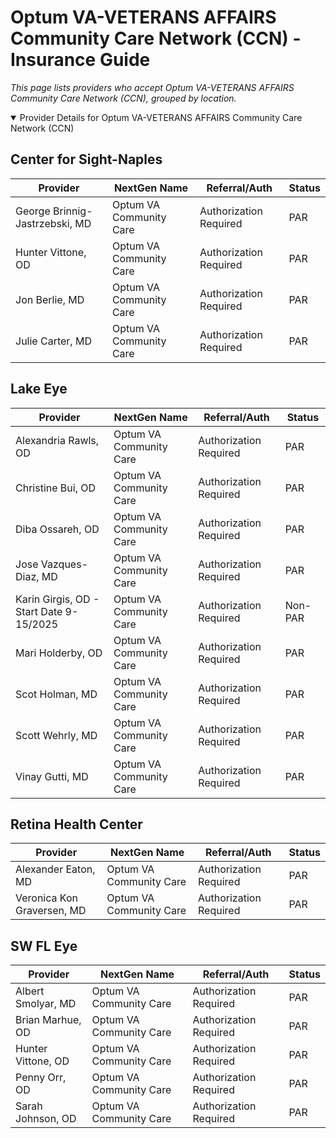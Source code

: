# Optum VA-VETERANS AFFAIRS Community Care Network (CCN) - Insurance Guide

*This page lists providers who accept Optum VA-VETERANS AFFAIRS Community Care Network (CCN), grouped by location.*

<details open><summary>Provider Details for Optum VA-VETERANS AFFAIRS Community Care Network (CCN)</summary>

## Center for Sight-Naples

| Provider | NextGen Name | Referral/Auth | Status |
|----------|-------------|--------------|--------|
| George Brinnig-Jastrzebski, MD | Optum VA Community Care | Authorization Required | PAR |
| Hunter Vittone, OD | Optum VA Community Care | Authorization Required | PAR |
| Jon Berlie, MD | Optum VA Community Care | Authorization Required | PAR |
| Julie Carter, MD | Optum VA Community Care | Authorization Required | PAR |

## Lake Eye 

| Provider | NextGen Name | Referral/Auth | Status |
|----------|-------------|--------------|--------|
| Alexandria Rawls, OD | Optum VA Community Care | Authorization Required | PAR |
| Christine Bui, OD | Optum VA Community Care | Authorization Required | PAR |
| Diba Ossareh, OD | Optum VA Community Care | Authorization Required | PAR |
| Jose Vazques-Diaz, MD | Optum VA Community Care | Authorization Required | PAR |
| Karin Girgis, OD - Start Date 9-15/2025 | Optum VA Community Care | Authorization Required | Non-PAR |
| Mari Holderby, OD | Optum VA Community Care | Authorization Required | PAR |
| Scot Holman, MD | Optum VA Community Care | Authorization Required | PAR |
| Scott Wehrly, MD | Optum VA Community Care | Authorization Required | PAR |
| Vinay Gutti, MD | Optum VA Community Care | Authorization Required | PAR |

## Retina Health Center

| Provider | NextGen Name | Referral/Auth | Status |
|----------|-------------|--------------|--------|
| Alexander Eaton, MD | Optum VA Community Care | Authorization Required | PAR |
| Veronica Kon Graversen, MD | Optum VA Community Care | Authorization Required | PAR |

## SW FL Eye

| Provider | NextGen Name | Referral/Auth | Status |
|----------|-------------|--------------|--------|
| Albert Smolyar, MD | Optum VA Community Care | Authorization Required | PAR |
| Brian Marhue, OD | Optum VA Community Care | Authorization Required | PAR |
| Hunter Vittone, OD | Optum VA Community Care | Authorization Required | PAR |
| Penny Orr, OD | Optum VA Community Care | Authorization Required | PAR |
| Sarah Johnson, OD | Optum VA Community Care | Authorization Required | PAR |

</details>

